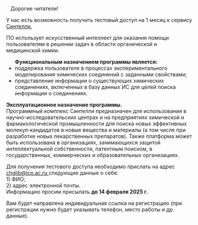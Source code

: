 <p>
 &nbsp;&nbsp;&nbsp;Дорогие читатели!
</p>

<p>
У нас есть возможность получить тестовый доступ на 1 месяц к сервису <a href="https://syntelly.ru/#Database"> Синтелли. </a>
</p>

<p>
ПО использует искусственный интеллект для оказания помощи пользователям в решении задач в области органической и медицинской химии.
</p>

<ul>
 <b>Функциональным назначением программы является:</b>
  <li> поддержка пользователя в процессах экспериментального моделирования химических соединений с заданными свойствами;</li>
  <li> представление информации о существующих химических соединениях, включенных в базу данных ИС для целей поиска информации о соединениях.</li>
</ul>

<p>
<b>Эксплуатационное назначение программы.</b>
<br>
Программный комплекс Синтелли предназначен для использования в научно-исследовательских центрах и на предприятиях химической и фармакологической промышленности для поиска новых эффективных молекул-кандидатов в новые вещества и материалы (а том числе при разработке новых лекарственных препаратов). Также платформа может быть использована в организациях, занимающихся защитой интеллектуальной собственности, патентным поиском, в государственных, коммерческих и образовательных организациях.
</p>

<p>
Для получения тестового доступа необходимо прислать на адрес <a href="mailto:chglib@icp.ac.ru"> chglib@icp.ac.ru </a> следующие данные о себе:
<br>
1)  ФИО;
<br>
2)  адрес электронной почты.
<br>
Информацию просим присылать <b> до 14 февраля 2025 г.</b>
</p>

<p>
Вам будет направлена индивидуальная ссылка на регистрацию (при регистрации нужно будет указывать телефон, место работы и др. данные).
